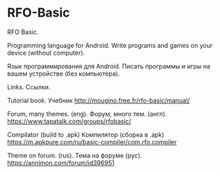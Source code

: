 # RFO-Basic
RFO Basic.

Programming language for Android.
Write programs and games on your device (without computer).

Язык программирования для Android.
Писать программы и игры на вашем устройстве (без компьютера).

Links. Ссылки.

Tutorial book. Учебник
http://mougino.free.fr/rfo-basic/manual/

Forum, many themes. (eng).
Форум, много тем. (англ).
https://www.tapatalk.com/groups/rfobasic/

Compilator (build to .apk)
Компилятор (сборка в .apk)
https://m.apkpure.com/ru/basic-compiler/com.rfo.compiler

Theme on forum. (rus).
Тема на форуме (рус).
https://annimon.com/forum/id396951
